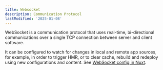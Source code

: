 ```yaml
---
title: Websocket
description: Communication Protocol
lastModified: '2025-01-08'
---
```


WebSocket is a communication protocol that uses real-time, bi-directional communications over a single TCP connection between server and client software.

It can be configured to watch for changes in local and remote app sources, for example, in order to trigger HMR, or to  clear cache, rebuild and redeploy using new configurations and content.  See [WebSocket config in Nuxt](../../frameworks/nuxt/modules/content/watch.md).
